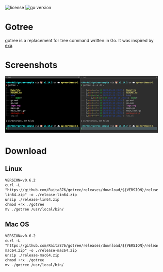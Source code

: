 ![license](https://img.shields.io/github/license/Raita876/black-cat)
![go version](https://img.shields.io/badge/go-1.14-blue)

# Gotree

gotree is a replacement for tree command written in Go. It was inspired by [exa](https://github.com/ogham/exa).

# Screenshots

![screenshot](./screenshot.png)

# Download

## Linux
```
VERSION=v0.6.2
curl -L "https://github.com/Raita876/gotree/releases/download/${VERSION}/release-lin64.zip" -o ./release-lin64.zip
unzip ./release-lin64.zip
chmod +rx ./gotree
mv ./gotree /usr/local/bin/
```

## Mac OS
```
VERSION=v0.6.2
curl -L "https://github.com/Raita876/gotree/releases/download/${VERSION}/release-mac64.zip" -o ./release-mac64.zip
unzip ./release-mac64.zip
chmod +rx ./gotree
mv ./gotree /usr/local/bin/
```
